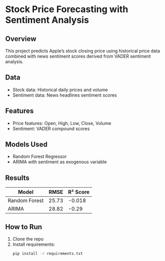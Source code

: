 # Stock Price Forecasting with Sentiment Analysis

## Overview

This project predicts Apple’s stock closing price using historical price data combined with news sentiment scores derived from VADER sentiment analysis.

## Data

- Stock data: Historical daily prices and volume  
- Sentiment data: News headlines sentiment scores

## Features

- Price features: Open, High, Low, Close, Volume  
- Sentiment: VADER compound scores

## Models Used

- Random Forest Regressor  
- ARIMA with sentiment as exogenous variable

## Results

| Model         | RMSE   | R² Score |
|---------------|--------|----------|
| Random Forest | 25.73  | -0.018   |
| ARIMA         | 28.82  | -0.29    |

## How to Run

1. Clone the repo  
2. Install requirements:  
   ```bash
   pip install -r requirements.txt

